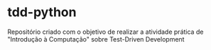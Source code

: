 # tdd-python
Repositório criado com o objetivo de realizar a atividade prática de "Introdução à Computação" sobre Test-Driven Development
